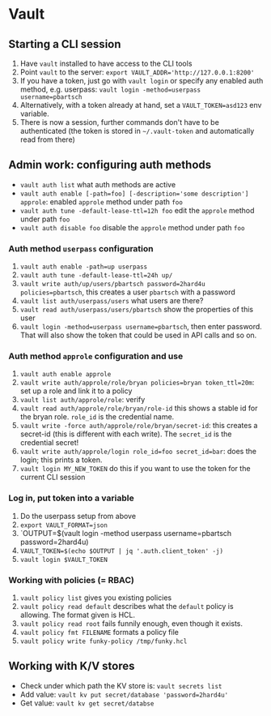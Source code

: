 # Vault

## Starting a CLI session

1. Have `vault` installed to have access to the CLI tools
2. Point `vault` to the server: `export VAULT_ADDR='http://127.0.0.1:8200'`
4. If you have a token, just go with `vault login` or specify any enabled auth method, e.g. userpass: `vault login -method=userpass username=pbartsch`
5. Alternatively, with a token already at hand, set a `VAULT_TOKEN=asd123` env variable.
6. There is now a session, further commands don't have to be authenticated (the token is stored in `~/.vault-token` and automatically read from there)

## Admin work: configuring auth methods

* `vault auth list` what auth methods are active
* `vault auth enable [-path=foo] [-description='some description'] approle`: enabled `approle` method under path `foo`
* `vault auth tune -default-lease-ttl=12h foo` edit the `approle` method under path `foo`
* `vault auth disable foo` disable the `approle` method under path `foo`

### Auth method `userpass` configuration

1. `vault auth enable -path=up userpass`
2. `vault auth tune -default-lease-ttl=24h up/`
3. `vault write auth/up/users/pbartsch password=2hard4u policies=pbartsch`, this creates a user `pbartsch` with a password
4. `vault list auth/userpass/users` what users are there?
5. `vault read auth/userpass/users/pbartsch` show the properties of this user
6. `vault login -method=userpass username=pbartsch`, then enter password. That will also show the token that could be used in API calls and so on.

### Auth method `approle` configuration and use

1. `vault auth enable approle`
2. `vault write auth/approle/role/bryan policies=bryan token_ttl=20m`: set up a role and link it to a policy
3. `vault list auth/approle/role`: verify
4. `vault read auth/approle/role/bryan/role-id` this shows a stable id for the bryan role. `role_id` is the credential name.
5. `vault write -force auth/approle/role/bryan/secret-id`: this creates a secret-id (this is different with each write). The `secret_id` is the credential secret!
6. `vault write auth/approle/login role_id=foo secret_id=bar`: does the login; this prints a token.
7. `vault login MY_NEW_TOKEN` do this if you want to use the token for the current CLI session

### Log in, put token into a variable

1. Do the userpass setup from above
2. `export VAULT_FORMAT=json`
3. `OUTPUT=$(vault login -method userpass username=pbartsch password=2hard4u) 
4. `VAULT_TOKEN=$(echo $OUTPUT | jq '.auth.client_token' -j)`
5. `vault login $VAULT_TOKEN`

### Working with policies (= RBAC)

1. `vault policy list` gives you existing policies
2. `vault policy read default` describes what the `default` policy is allowing. The format given is HCL.
3. `vault policy read root` fails funnily enough, even though it exists.
4. `vault policy fmt FILENAME` formats a policy file
5. `vault policy write funky-policy /tmp/funky.hcl`


## Working with K/V stores

* Check under which path the KV store is: `vault secrets list`
* Add value: `vault kv put secret/database 'password=2hard4u'`
* Get value: `vault kv get secret/databse`

